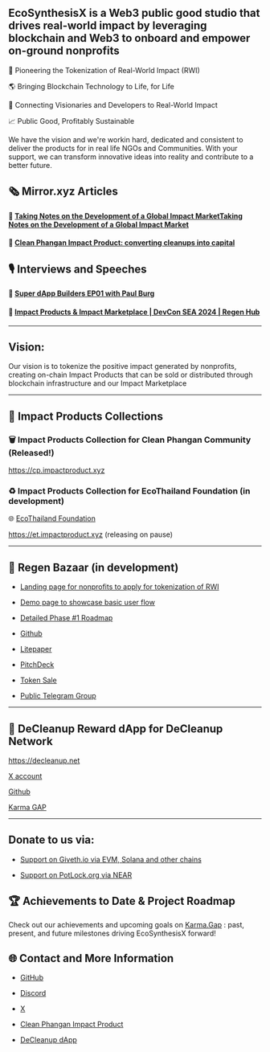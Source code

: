 ## EcoSynthesisX is a Web3 public good studio that drives real-world impact by leveraging blockchain and Web3 to onboard and empower on-ground nonprofits

🌱 Pioneering the Tokenization of Real-World Impact (RWI)

🌎 Bringing Blockchain Technology to Life, for Life

🤝 Connecting Visionaries and Developers to Real-World Impact

📈 Public Good, Profitably Sustainable

We have the vision and we're workin hard, dedicated and consistent to deliver the products for in real life NGOs and Communities. With your support, we can transform innovative ideas into reality and contribute to a better future.

## 🗞️ Mirror.xyz Articles

#### 📕 [Taking Notes on the Development of a Global Impact MarketTaking Notes on the Development of a Global Impact Market](https://mirror.xyz/ecosynthesisx.eth/zOdeuaeFfJUFScZZKu1OGF7cWCiRgUHQSGE-14cf8fo)

#### 📗 [Clean Phangan Impact Product: converting cleanups into capital](https://mirror.xyz/ecosynthesisx.eth/lBc13WGdIsnOI5t6w0AMcjWL_mqx9kFR0548Ft14ptM)

## 🎙 Interviews and Speeches


#### 🎥 [Super dApp Builders EP01 with Paul Burg](https://youtu.be/zVgZX1Nj48E)

#### 🎥 [Impact Products & Impact Marketplace | DevCon SEA 2024 | Regen Hub](https://youtu.be/bmrc4CB4yKg)

----------------------------------------

## Vision:

Our vision is to tokenize the positive impact generated by nonprofits, creating on-chain Impact Products that can be sold or distributed through blockchain infrastructure and our Impact Marketplace

------------------------------------
## 🌟 Impact Products Collections 

### 🗑️ Impact Products Collection for Clean Phangan Community (Released!)


https://cp.impactproduct.xyz


### ♻️ Impact Products Collection for EcoThailand Foundation (in development)

🌐 [EcoThailand Foundation](https://ecothailand.org)

https://et.impactproduct.xyz (releasing on pause)

----------------------------



## 🌟 Regen Bazaar (in development)

- [Landing page for nonprofits to apply for tokenization of RWI](https://regenbazaar.com)
- [Demo page to showcase basic user flow](https://demo.regenbazaar.com)
- [Detailed Phase #1 Roadmap](https://github.com/Regen-Bazaar/Litepaper/blob/main/Phase%20%231%20(detailed).md)

- [Github](https://github.com/Regen-Bazaar)
- [Litepaper](https://github.com/EcoSynthesisX/RegenBazaar-Litepaper)
- [PitchDeck](https://www.canva.com/design/DAGXq0haF_Y/4_8NIQ5niLD_saONKTuYig/view)
- [Token Sale](https://juicebox.money/v2/p/791)

- [Public Telegram Group](t.me/regen_bazaar)
----------------------------



## 🧹 DeCleanup Reward dApp for DeCleanup Network

https://decleanup.net

[X account](https://x.com/DeCleanupNet)

[Github](https://github.com/DeCleanup-Network)

[Karma GAP](https://gap.karmahq.xyz/project/decentralized-cleanup-network-decleanup-network/funding)

-----------------------------

## Donate to us via:

- [Support on Giveth.io via EVM, Solana and other chains](https://giveth.io/project/ecosynthesisx-empowering-change-with-blockchain)

- [Support on PotLock.org via NEAR](https://app.potlock.org/?tab=project&projectId=ecosynthesisx.near&referrerId=paul_burg.near)



## 🏆 Achievements to Date & Project Roadmap

Check out our achievements and upcoming goals on [Karma.Gap](https://gap.karmahq.xyz/project/ecosynthesisx-irl-impact--web3-for-better-future) : past, present, and future milestones driving EcoSynthesisX forward! 


## 🌐 Contact and More Information

- [GitHub](https://github.com/EcoSynthesisX)

- [Discord](https://discord.gg/EcoSynthesisX)

- [X](https://twitter.com/EcoSynthesisX)

- [Clean Phangan Impact Product](https://cp.impactproduct.xyz)

- [DeCleanup dApp](https://decleanup.net/)
